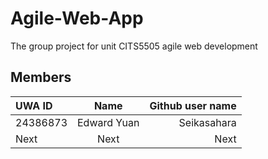 # Agile-Web-App
The group project for unit CITS5505 agile web development

## Members

| UWA ID      | Name | Github user name     |
| :---        |    :----:   |          ---: |
| 24386873      | Edward Yuan       | Seikasahara   |
| Next   | Next        | Next      |